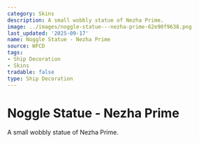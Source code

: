 ```yaml
---
category: Skins
description: A small wobbly statue of Nezha Prime.
image: ../images/noggle-statue---nezha-prime-62e90f9638.png
last_updated: '2025-09-17'
name: Noggle Statue - Nezha Prime
source: WFCD
tags:
- Ship Decoration
- Skins
tradable: false
type: Ship Decoration
---
```


# Noggle Statue - Nezha Prime

A small wobbly statue of Nezha Prime.

